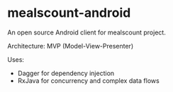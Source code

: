 # mealscount-android #

An open source Android client for mealscount project.

Architecture: MVP (Model-View-Presenter)

Uses: 
- Dagger for dependency injection
- RxJava for concurrency and complex data flows





